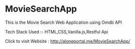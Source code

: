 # MovieSearchApp
This is the Movie Search Web Application using Omdb API 

Tech Stack Used :- HTML,CSS,Vanilla.js,Restful Api

Click to visit Website :  http://aloneportal.me/MovieSearchApp/
